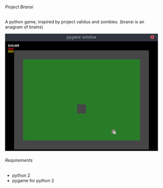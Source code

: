 ###### Project Bransi
 A python game, inspired by project validus and zombies. (bransi is an anagram of brains)

![Gameplay.gif](/project-bransi.gif?raw=true)

###### Requirements

 * python 2
 * pygame for python 2
